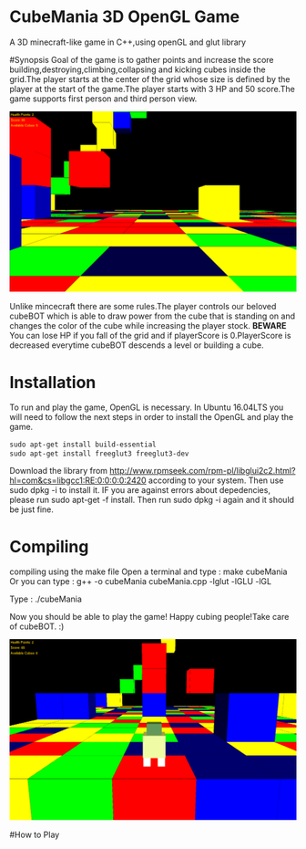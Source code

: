 # CubeMania 3D OpenGL Game
A 3D minecraft-like game in C++,using openGL and glut library

#Synopsis
Goal of the game is to gather points and increase the score building,destroying,climbing,collapsing and kicking cubes inside the grid.The player starts at the center of the grid whose size is defined by the player at the start of the game.The player starts with 3 HP and 50 score.The game supports first person and third person view.

![Alt text](https://github.com/koukouzasg/CubeMania/blob/master/firstPersonView.png "FirstPerson Preview")

Unlike mincecraft there are some rules.The player controls our beloved cubeBOT which is able to draw power from the cube that is standing on and changes the color of the cube while increasing the player stock.
**BEWARE**
You can lose HP if you fall of the grid and if playerScore is 0.PlayerScore is decreased everytime cubeBOT descends a level or building a cube.


# Installation
To run and play the game, OpenGL is necessary. In Ubuntu 16.04LTS you will need to follow the next steps in order to install the OpenGL and play the game.

    sudo apt-get install build-essential
    sudo apt-get install freeglut3 freeglut3-dev
Download the library from http://www.rpmseek.com/rpm-pl/libglui2c2.html?hl=com&cs=libgcc1:RE:0:0:0:0:2420 according to your system. Then use sudo dpkg -i to install it. IF you are against errors about depedencies, please run sudo apt-get -f install. Then run sudo dpkg -i again and it should be just fine.

# Compiling
compiling using the make file
Open a terminal and type :  make cubeMania
Or you can type : g++ -o cubeMania cubeMania.cpp -lglut -lGLU -lGL               

Type : ./cubeMania

Now you should be able to play the game! Happy cubing people!Take care of cubeBOT. :)

![Alt text](https://github.com/koukouzasg/CubeMania/blob/master/thirdPersonView.png "ThirdPerson Preview")

#How to Play
